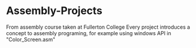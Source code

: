 # Assembly-Projects
From assembly course taken at Fullerton College
Every project introduces a concept to assembly programing, for example using windows API in "Color_Screen.asm"
